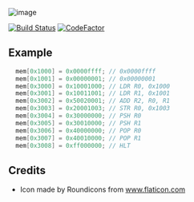 ![image](https://user-images.githubusercontent.com/1548352/62435938-a37d4380-b746-11e9-9182-47da9c8184a6.png)

[![Build Status](https://travis-ci.org/xorz57/vm.svg?branch=master)](https://travis-ci.org/xorz57/vm)
[![CodeFactor](https://www.codefactor.io/repository/github/xorz57/vm/badge)](https://www.codefactor.io/repository/github/xorz57/vm)

## Example
```c
  mem[0x1000] = 0x0000ffff; // 0x0000ffff
  mem[0x1001] = 0x00000001; // 0x00000001
  mem[0x3000] = 0x10001000; // LDR R0, 0x1000
  mem[0x3001] = 0x10011001; // LDR R1, 0x1001
  mem[0x3002] = 0x50020001; // ADD R2, R0, R1
  mem[0x3003] = 0x20001003; // STR R0, 0x1003
  mem[0x3004] = 0x30000000; // PSH R0
  mem[0x3005] = 0x30010000; // PSH R1
  mem[0x3006] = 0x40000000; // POP R0
  mem[0x3007] = 0x40010000; // POP R1
  mem[0x3008] = 0xff000000; // HLT
```

## Credits
- Icon made by Roundicons from www.flaticon.com

